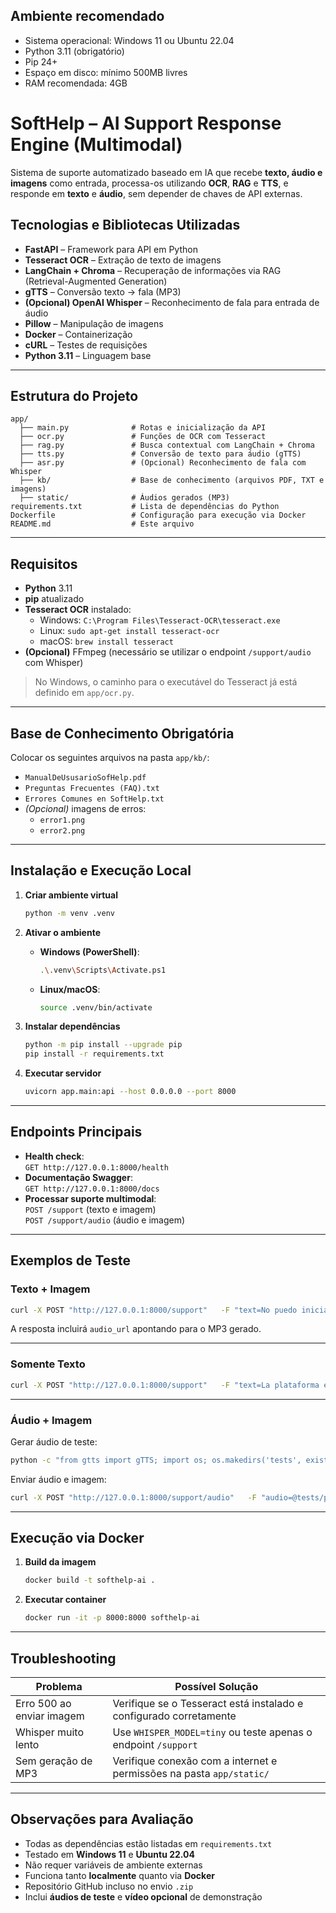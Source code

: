 ## Ambiente recomendado

- Sistema operacional: Windows 11 ou Ubuntu 22.04
- Python 3.11 (obrigatório)
- Pip 24+
- Espaço em disco: mínimo 500MB livres
- RAM recomendada: 4GB


# SoftHelp – AI Support Response Engine (Multimodal)

Sistema de suporte automatizado baseado em IA que recebe **texto, áudio e imagens** como entrada, processa-os utilizando **OCR**, **RAG** e **TTS**, e responde em **texto** e **áudio**, sem depender de chaves de API externas.

##  Tecnologias e Bibliotecas Utilizadas

- **FastAPI** – Framework para API em Python
- **Tesseract OCR** – Extração de texto de imagens
- **LangChain + Chroma** – Recuperação de informações via RAG (Retrieval-Augmented Generation)
- **gTTS** – Conversão texto → fala (MP3)
- **(Opcional) OpenAI Whisper** – Reconhecimento de fala para entrada de áudio
- **Pillow** – Manipulação de imagens
- **Docker** – Containerização
- **cURL** – Testes de requisições
- **Python 3.11** – Linguagem base

---

##  Estrutura do Projeto

```
app/
  ├── main.py              # Rotas e inicialização da API
  ├── ocr.py               # Funções de OCR com Tesseract
  ├── rag.py               # Busca contextual com LangChain + Chroma
  ├── tts.py               # Conversão de texto para áudio (gTTS)
  ├── asr.py               # (Opcional) Reconhecimento de fala com Whisper
  ├── kb/                  # Base de conhecimento (arquivos PDF, TXT e imagens)
  ├── static/              # Áudios gerados (MP3)
requirements.txt           # Lista de dependências do Python
Dockerfile                 # Configuração para execução via Docker
README.md                  # Este arquivo
```

---

##  Requisitos

- **Python** 3.11
- **pip** atualizado
- **Tesseract OCR** instalado:
  - Windows: `C:\Program Files\Tesseract-OCR\tesseract.exe`
  - Linux: `sudo apt-get install tesseract-ocr`
  - macOS: `brew install tesseract`
- **(Opcional)** FFmpeg (necessário se utilizar o endpoint `/support/audio` com Whisper)

>  No Windows, o caminho para o executável do Tesseract já está definido em `app/ocr.py`.

---

##  Base de Conhecimento Obrigatória

Colocar os seguintes arquivos na pasta `app/kb/`:

- `ManualDeUsusarioSofHelp.pdf`
- `Preguntas Frecuentes (FAQ).txt`
- `Errores Comunes en SoftHelp.txt`
- *(Opcional)* imagens de erros:
  - `error1.png`
  - `error2.png`

---

##  Instalação e Execução Local

1. **Criar ambiente virtual**
   ```bash
   python -m venv .venv
   ```

2. **Ativar o ambiente**
   - **Windows (PowerShell)**:
     ```bash
     .\.venv\Scripts\Activate.ps1
     ```
   - **Linux/macOS**:
     ```bash
     source .venv/bin/activate
     ```

3. **Instalar dependências**
   ```bash
   python -m pip install --upgrade pip
   pip install -r requirements.txt
   ```

4. **Executar servidor**
   ```bash
   uvicorn app.main:api --host 0.0.0.0 --port 8000
   ```

---

##  Endpoints Principais

- **Health check**:  
  `GET http://127.0.0.1:8000/health`
- **Documentação Swagger**:  
  `GET http://127.0.0.1:8000/docs`
- **Processar suporte multimodal**:  
  `POST /support` (texto e imagem)  
  `POST /support/audio` (áudio e imagem)

---

##  Exemplos de Teste

### Texto + Imagem
```bash
curl -X POST "http://127.0.0.1:8000/support"   -F "text=No puedo iniciar sesión"   -F "image=@app/kb/error1.png"
```
A resposta incluirá `audio_url` apontando para o MP3 gerado.

---

### Somente Texto
```bash
curl -X POST "http://127.0.0.1:8000/support"   -F "text=La plataforma está muy lenta. ¿Qué puedo revisar?"
```

---

### Áudio + Imagem
Gerar áudio de teste:
```bash
python -c "from gtts import gTTS; import os; os.makedirs('tests', exist_ok=True); gTTS('No puedo iniciar sesión en la plataforma', lang='es').save('tests/pergunta.mp3')"
```
Enviar áudio e imagem:
```bash
curl -X POST "http://127.0.0.1:8000/support/audio"   -F "audio=@tests/pergunta.mp3"   -F "image=@app/kb/error1.png"
```

---

##  Execução via Docker

1. **Build da imagem**
   ```bash
   docker build -t softhelp-ai .
   ```

2. **Executar container**
   ```bash
   docker run -it -p 8000:8000 softhelp-ai
   ```

---

##  Troubleshooting

| Problema | Possível Solução |
|----------|-----------------|
| Erro 500 ao enviar imagem | Verifique se o Tesseract está instalado e configurado corretamente |
| Whisper muito lento | Use `WHISPER_MODEL=tiny` ou teste apenas o endpoint `/support` |
| Sem geração de MP3 | Verifique conexão com a internet e permissões na pasta `app/static/` |

---

##  Observações para Avaliação

- Todas as dependências estão listadas em `requirements.txt`
- Testado em **Windows 11** e **Ubuntu 22.04**
- Não requer variáveis de ambiente externas
- Funciona tanto **localmente** quanto via **Docker**
- Repositório GitHub incluso no envio `.zip`  
- Inclui **áudios de teste** e **vídeo opcional** de demonstração
